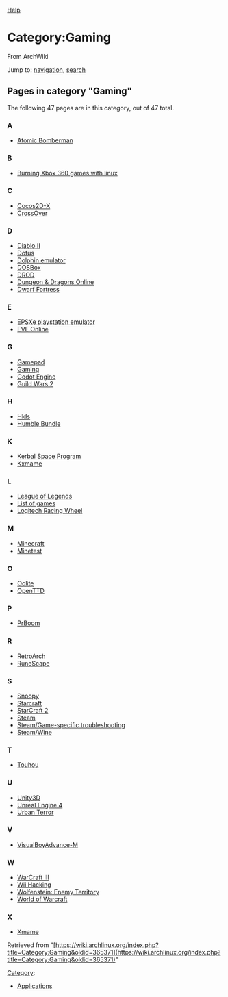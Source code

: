 [Help](//www.mediawiki.org/wiki/Special:MyLanguage/Help:Categories)

# Category:Gaming

From ArchWiki

Jump to: [navigation](#column-one), [search](#searchInput)

## Pages in category "Gaming"

The following 47 pages are in this category, out of 47 total.

### A

*   [Atomic Bomberman](/index.php/Atomic_Bomberman "Atomic Bomberman")

### B

*   [Burning Xbox 360 games with linux](/index.php/Burning_Xbox_360_games_with_linux "Burning Xbox 360 games with linux")

### C

*   [Cocos2D-X](/index.php/Cocos2D-X "Cocos2D-X")
*   [CrossOver](/index.php/CrossOver "CrossOver")

### D

*   [Diablo II](/index.php/Diablo_II "Diablo II")
*   [Dofus](/index.php/Dofus "Dofus")
*   [Dolphin emulator](/index.php/Dolphin_emulator "Dolphin emulator")
*   [DOSBox](/index.php/DOSBox "DOSBox")
*   [DROD](/index.php/DROD "DROD")
*   [Dungeon & Dragons Online](/index.php/Dungeon_%26_Dragons_Online "Dungeon & Dragons Online")
*   [Dwarf Fortress](/index.php/Dwarf_Fortress "Dwarf Fortress")

### E

*   [EPSXe playstation emulator](/index.php/EPSXe_playstation_emulator "EPSXe playstation emulator")
*   [EVE Online](/index.php/EVE_Online "EVE Online")

### G

*   [Gamepad](/index.php/Gamepad "Gamepad")
*   [Gaming](/index.php/Gaming "Gaming")
*   [Godot Engine](/index.php/Godot_Engine "Godot Engine")
*   [Guild Wars 2](/index.php/Guild_Wars_2 "Guild Wars 2")

### H

*   [Hlds](/index.php/Hlds "Hlds")
*   [Humble Bundle](/index.php/Humble_Bundle "Humble Bundle")

### K

*   [Kerbal Space Program](/index.php/Kerbal_Space_Program "Kerbal Space Program")
*   [Kxmame](/index.php/Kxmame "Kxmame")

### L

*   [League of Legends](/index.php/League_of_Legends "League of Legends")
*   [List of games](/index.php/List_of_games "List of games")
*   [Logitech Racing Wheel](/index.php/Logitech_Racing_Wheel "Logitech Racing Wheel")

### M

*   [Minecraft](/index.php/Minecraft "Minecraft")
*   [Minetest](/index.php/Minetest "Minetest")

### O

*   [Oolite](/index.php/Oolite "Oolite")
*   [OpenTTD](/index.php/OpenTTD "OpenTTD")

### P

*   [PrBoom](/index.php/PrBoom "PrBoom")

### R

*   [RetroArch](/index.php/RetroArch "RetroArch")
*   [RuneScape](/index.php/RuneScape "RuneScape")

### S

*   [Snoopy](/index.php/Snoopy "Snoopy")
*   [Starcraft](/index.php/Starcraft "Starcraft")
*   [StarCraft 2](/index.php/StarCraft_2 "StarCraft 2")
*   [Steam](/index.php/Steam "Steam")
*   [Steam/Game-specific troubleshooting](/index.php/Steam/Game-specific_troubleshooting "Steam/Game-specific troubleshooting")
*   [Steam/Wine](/index.php/Steam/Wine "Steam/Wine")

### T

*   [Touhou](/index.php/Touhou "Touhou")

### U

*   [Unity3D](/index.php/Unity3D "Unity3D")
*   [Unreal Engine 4](/index.php/Unreal_Engine_4 "Unreal Engine 4")
*   [Urban Terror](/index.php/Urban_Terror "Urban Terror")

### V

*   [VisualBoyAdvance-M](/index.php/VisualBoyAdvance-M "VisualBoyAdvance-M")

### W

*   [WarCraft III](/index.php/WarCraft_III "WarCraft III")
*   [Wii Hacking](/index.php/Wii_Hacking "Wii Hacking")
*   [Wolfenstein: Enemy Territory](/index.php/Wolfenstein:_Enemy_Territory "Wolfenstein: Enemy Territory")
*   [World of Warcraft](/index.php/World_of_Warcraft "World of Warcraft")

### X

*   [Xmame](/index.php/Xmame "Xmame")

Retrieved from "[https://wiki.archlinux.org/index.php?title=Category:Gaming&oldid=365371](https://wiki.archlinux.org/index.php?title=Category:Gaming&oldid=365371)"

[Category](/index.php/Special:Categories "Special:Categories"):

*   [Applications](/index.php/Category:Applications "Category:Applications")